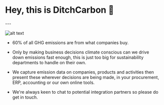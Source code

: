 <h1>Hey, this is DitchCarbon 👋</h1>
---

![alt text](https://ditchcarbon.com/wp-content/uploads/2023/01/Page-Main-Landing-1.jpg)

- 60% of all GHG emissions are from what companies buy. 

- Only by making business decisions climate conscious can we drive down emissions fast enough, this is just too big for sustainability departments to handle on their own.

- We capture emission data on companies, products and activities then present these wherever decisions are being made, in your procurement, ERP, accounting or our own online tools. 

- We're always keen to chat to potential integration partners so please do get in touch.

